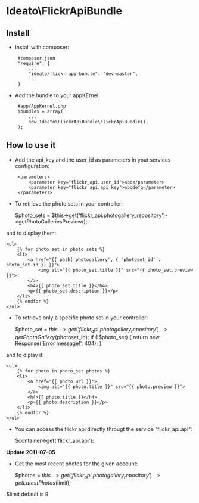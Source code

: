 Ideato\FlickrApiBundle
========================

Install
--------

 * Install with composer:

        #composer.json
        "require": {
            ...
            "ideato/flickr-api-bundle": "dev-master",
            ...
        }
        

 * Add the bundle to your appKErnel

        #app/AppKernel.php
        $bundles = array(
            ...
            new Ideato\FlickrApiBundle\FlickrApiBundle(),
        );
        

How to use it
--------------

 * Add the api_key and the user_id as parameters in yout services configuration:

        <parameters>
            <parameter key="flickr_api.user_id">abc</parameter>
            <parameter key="flickr_api.api_key">abcdefg</parameter>
        </parameters>

 * To retrieve the photo sets in your controller:

    $photo_sets = $this->get('flickr_api.photogallery_repository')->getPhotoGalleriesPreview();

and to display them:

    <ul>
        {% for photo_set in photo_sets %}
        <li>
            <a href="{{ path('photogallery', { 'photoset_id' : photo_set.id }) }}">
                <img alt="{{ photo_set.title }}" src="{{ photo_set.preview }}">
            </a>
            <h4>{{ photo_set.title }}</h4>
            <p>{{ photo_set.description }}</p>
        </li>
        {% endfor %}
    </ul>

* To retrieve only a specific photo set in your controller:

    $photo_set = $this->get('flickr_api.photogallery_repository')->getPhotoGallery($photoset_id);
    if (!$photo_set)
    {
        return new Response('Error message!', 404);
    }

and to diplay it:

    <ul>
        {% for photo in photo_set.photos %}
        <li>
            <a href="{{ photo.url }}">
                <img alt="{{ photo.title }}" src="{{ photo.preview }}">
            </a>
            <h4>{{ photo.title }}</h4>
            <p>{{ photo.description }}</p>
        </li>
        {% endfor %}
    </ul>


* You can access the flickr api directly througt the service "flickr_api.api":

    $container->get('flickr_api.api');
    

**Update 2011-07-05**

* Get the most recent photos for the given account:

    
    $photos = $this->get('flickr_api.photogallery_repository')->getLatestPhotos($limit);
    

$limit default is 9

